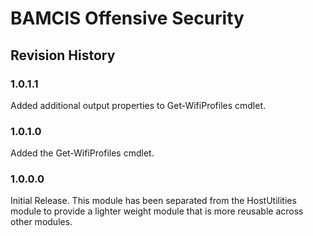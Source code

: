 # BAMCIS Offensive Security

## Revision History

### 1.0.1.1
Added additional output properties to Get-WifiProfiles cmdlet.

### 1.0.1.0
Added the Get-WifiProfiles cmdlet.

### 1.0.0.0
Initial Release. This module has been separated from the HostUtilities module to provide a lighter weight module that is more reusable across other modules.